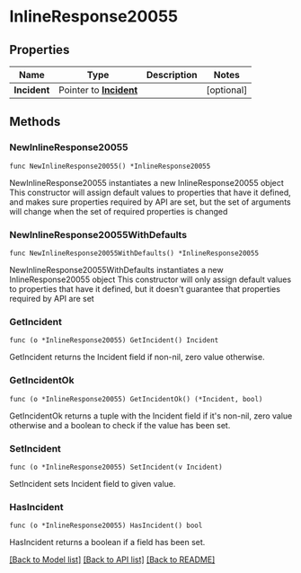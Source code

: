 # InlineResponse20055

## Properties

Name | Type | Description | Notes
------------ | ------------- | ------------- | -------------
**Incident** | Pointer to [**Incident**](incident.md) |  | [optional] 

## Methods

### NewInlineResponse20055

`func NewInlineResponse20055() *InlineResponse20055`

NewInlineResponse20055 instantiates a new InlineResponse20055 object
This constructor will assign default values to properties that have it defined,
and makes sure properties required by API are set, but the set of arguments
will change when the set of required properties is changed

### NewInlineResponse20055WithDefaults

`func NewInlineResponse20055WithDefaults() *InlineResponse20055`

NewInlineResponse20055WithDefaults instantiates a new InlineResponse20055 object
This constructor will only assign default values to properties that have it defined,
but it doesn't guarantee that properties required by API are set

### GetIncident

`func (o *InlineResponse20055) GetIncident() Incident`

GetIncident returns the Incident field if non-nil, zero value otherwise.

### GetIncidentOk

`func (o *InlineResponse20055) GetIncidentOk() (*Incident, bool)`

GetIncidentOk returns a tuple with the Incident field if it's non-nil, zero value otherwise
and a boolean to check if the value has been set.

### SetIncident

`func (o *InlineResponse20055) SetIncident(v Incident)`

SetIncident sets Incident field to given value.

### HasIncident

`func (o *InlineResponse20055) HasIncident() bool`

HasIncident returns a boolean if a field has been set.


[[Back to Model list]](../README.md#documentation-for-models) [[Back to API list]](../README.md#documentation-for-api-endpoints) [[Back to README]](../README.md)


